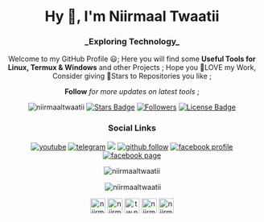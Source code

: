 <h1 align="center">Hy 👋, I'm Niirmaal Twaatii</h1>
<h3 align="center">_Exploring Technology_</h3>
<p align="center">
Welcome to my GitHub Profile 😃; Here you will find some <b>Useful Tools for Linux, Termux & Windows</b> and other Projects ; Hope you 💖LOVE my Work, Consider giving 🌟Stars to Repositories you like ; 
</p>
<p align="center"><b>Follow</b><i> for more updates on latest tools</i> ;</p>

<p align="center">
  <img src="https://komarev.com/ghpvc/?username=niirmaaltwaatii" alt="niirmaaltwaatii" />
  <a href="https://github.com/niirmaaltwaatii/niirmaaltwaatii"><img src="https://img.shields.io/github/stars/niirmaaltwaatii?label=Stars" alt="Stars Badge"/></a>
  <a href="https://github.com/niirmaaltwaatii/niirmaaltwaatii?tab=followers"><img src="https://img.shields.io/github/followers/niirmaaltwaatii?label=Followers" alt="Followers"/></a>
  <a href="https://github.com/niirmaaltwaatii/niirmaaltwaatii/blob/master/LICENSE"><img src="https://img.shields.io/github/license/niirmaaltwaatii/niirmaaltwaatii?color=2b9348" alt="License Badge"/></a>
</p>

<h3 align="center">Social Links</h3>
<p align="center">
  <a href="https://www.youtube.com/channel/UCAIZm1RkOe4pySifRsn3TNw"><img src="https://img.shields.io/badge/-Subscribe-red?logo=youtube" alt="youtube" /></a>
  <a href="https://www.t.me/niirmaaltwaatii"><img src="https://img.shields.io/badge/-Message-teal?logo=telegram" alt="telegram" /></a>
  <a href="https://www/twitter.com/niirmaaltwaatii"><img src="https://img.shields.io/twitter/follow/niirmaaltwaatii?label=Follow&style=social" alt"twitter" /></a>
  <a href="https://github.com/niirmaaltwaatii/niirmaaltwaatii?tab=followers"><img src="https://img.shields.io/badge/-Follow-111111?logo=github" alt="github follow"/></a>
  <a href="https://www.facebook.com/tw.niirmal"><img src="https://img.shields.io/badge/-Profile-white?logo=facebook" alt="facebook profile" /></a>
  <a href="https://www.facebook.com/niirmaaltwaatii"><img src="https://img.shields.io/badge/Page-Follow-blue?logo=facebook" alt="facebook page" /></a>
</p>

<!--
For repository
<a href="https://github.com/niirmaaltwaatii/niirmaaltwaatii"><img src="https://img.shields.io/github/forks/niirmaaltwaatii" alt="Forks Badge"/></a>
<a href="https://github.com/niirmaaltwaatii/niirmaaltwaatii"><img src="https://img.shields.io/github/issues-pr/niirmaaltwaatii" alt="Pull Requests Badge"/></a>
<a href="https://github.com/niirmaaltwaatii/niirmaaltwaatii/issues"><img src="https://img.shields.io/github/issues/niirmaaltwaatii" alt="Issues Badge"/></a>
<a href="https://github.com/niirmaaltwaatii/niirmaaltwaatii/graphs/contributors"><img alt="GitHub contributors" src="https://img.shields.io/github/contributors/niirmaaltwaatii?color=2b9348"></a>
-->



<p align="center"><img center="center" src="https://github-readme-stats.vercel.app/api/top-langs/?username=niirmaaltwaatii&layout=compact" alt="niirmaaltwaatii" /></p>

<p align="center">&nbsp;<img align="center" src="https://github-readme-stats.vercel.app/api?username=niirmaaltwaatii&show_icons=true" alt="niirmaaltwaatii" /></p>

<p align="center">
<a href="https://twitter.com/niirmaaltwaatii" target="blank"><img align="center" src="https://cdn.jsdelivr.net/npm/simple-icons@3.0.1/icons/twitter.svg" alt="niirmaaltwaatii" height="30" width="30" /></a>
<a href="https://stackoverflow.com/users/niirmaaltwaatii" target="blank"><img align="center" src="https://cdn.jsdelivr.net/npm/simple-icons@3.0.1/icons/stackoverflow.svg" alt="niirmaaltwaatii" height="30" width="30" /></a>
<a href="https://fb.com/tw.niirmal" target="blank"><img align="center" src="https://cdn.jsdelivr.net/npm/simple-icons@3.0.1/icons/facebook.svg" alt="tw.niirmal" height="30" width="30" /></a>
<a href="https://instagram.com/niirmaaltwaatii" target="blank"><img align="center" src="https://cdn.jsdelivr.net/npm/simple-icons@3.0.1/icons/instagram.svg" alt="niirmaaltwaatii" height="30" width="30" /></a>
<a href="https://www.youtube.com/c/niirmaaltwaatiitwn87" target="blank"><img align="center" src="https://cdn.jsdelivr.net/npm/simple-icons@3.0.1/icons/youtube.svg" alt="niirmaaltwaatiitwn87" height="30" width="30" /></a>
</p>

<!--
**niirmaaltwaatii/niirmaaltwaatii** is a ✨ _special_ ✨ repository because its `README.md` (this file) appears on my GitHub profile.

Here are some ideas to get you started:

- 🔭 I’m currently working on ...
- 🌱 I’m currently learning ...
- 👯 I’m looking to collaborate on ...
- 🤔 I’m looking for help with ...
- 💬 Ask me about ...
- 📫 How to reach me: ...
- 😄 Pronouns: ...
- ⚡ Fun fact: ...
-->
